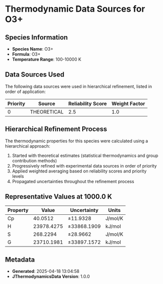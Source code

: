 # Thermodynamic Data Sources for O3+

## Species Information
- **Species Name**: O3+
- **Formula**: O3+
- **Temperature Range**: 100-10000 K

## Data Sources Used
The following data sources were used in hierarchical refinement, listed in order of application:

| Priority | Source | Reliability Score | Weight Factor |
|----------|--------|-------------------|---------------|
| 0 | THEORETICAL | 2.5 | 1.0 |

## Hierarchical Refinement Process
The thermodynamic properties for this species were calculated using a hierarchical approach:

1. Started with theoretical estimates (statistical thermodynamics and group contribution methods)
2. Progressively refined with experimental data sources in order of priority
3. Applied weighted averaging based on reliability scores and priority levels
4. Propagated uncertainties throughout the refinement process

## Representative Values at 1000.0 K
| Property | Value | Uncertainty | Units |
|----------|-------|-------------|-------|
| Cp | 40.0512 | ±11.9328 | J/mol/K |
| H | 23978.4275 | ±33868.1909 | kJ/mol |
| S | 268.2294 | ±28.9662 | J/mol/K |
| G | 23710.1981 | ±33897.1572 | kJ/mol |

## Metadata
- **Generated**: 2025-04-18 13:04:58
- **JThermodynamicsData Version**: 1.0.0

